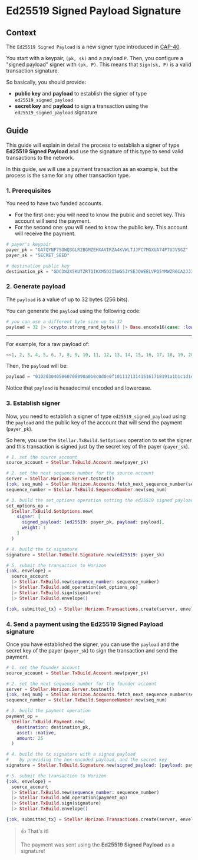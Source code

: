 # Ed25519 Signed Payload Signature

## Context

The `Ed25519 Signed Payload` is a new signer type introduced in [CAP-40](https://github.com/stellar/stellar-protocol/blob/master/core/cap-0040.md).

You start with a keypair, `(pk, sk)` and a payload `P`. Then, you configure a "signed payload" signer with `(pk, P)`. This means that `Sign(sk, P)` is a valid transaction signature.

So basically, you should provide:

- **public key** and **payload** to establish the signer of type `ed25519_signed_payload`
- **secret key** and **payload** to sign a transaction using the `ed25519_signed_payload` signature

## Guide

This guide will explain in detail the process to establish a signer of type **Ed25519 Signed Payload** and use the signature of this type to send valid transactions to the network.

In this guide, we will use a payment transaction as an example, but the process is the same for any other transaction type.

### 1. Prerequisites

You need to have two funded accounts.

- For the first one: you will need to know the public and secret key. This account will send the payment.
- For the second one: you will need to know the public key. This account will receive the payment.

```elixir
# payer's keypair
payer_pk = "GA7QYNF7SOWQ3GLR2BGMZEHXAVIRZA4KVWLTJJFC7MGXUA74P7UJVSGZ"
payer_sk = "SECRET_SEED"

# destination public key
destination_pk = "GDC3W2X5KUTZRTQIKXM5D2I5WG5JYSEJQWEELVPQ5YMWZR6CA2JJ35RW"
```

### 2. Generate payload

The `payload` is a value of up to 32 bytes (256 bits).

You can generate the `payload` using the following code:

```elixir
# you can use a different byte size up to 32
payload = 32 |> :crypto.strong_rand_bytes() |> Base.encode16(case: :lower)
```

---

For example, for a raw payload of:
```elixir
<<1, 2, 3, 4, 5, 6, 7, 8, 9, 10, 11, 12, 13, 14, 15, 16, 17, 18, 19, 20, 21, 22, 23, 24, 25, 26, 27, 28, 29, 30, 31, 32>>
```

Then, the `payload` will be:
```elixir
payload = "0102030405060708090a0b0c0d0e0f101112131415161718191a1b1c1d1e1f20"
```

Notice that `payload` is hexadecimal encoded and lowercase.

### 3. Establish signer

Now, you need to establish a signer of type `ed25519_signed_payload` using the `payload` and the public key of the account that will send the payment (`payer_pk`).

So here, you use the `Stellar.TxBuild.SetOptions` operation to set the signer and this transaction is signed just by the secret key of the payer (`payer_sk`).

```elixir
# 1. set the source account
source_account = Stellar.TxBuild.Account.new(payer_pk)

# 2. set the next sequence number for the source account
server = Stellar.Horizon.Server.testnet()
{:ok, seq_num} = Stellar.Horizon.Accounts.fetch_next_sequence_number(server, payer_pk)
sequence_number = Stellar.TxBuild.SequenceNumber.new(seq_num)

# 3. build the set_options operation setting the ed25519 signed payload as a signer with weight 1
set_options_op =
  Stellar.TxBuild.SetOptions.new(
    signer: [
      signed_payload: [ed25519: payer_pk, payload: payload],
      weight: 1
    ]
  )

# 4. build the tx signature
signature = Stellar.TxBuild.Signature.new(ed25519: payer_sk)

# 5. submit the transaction to Horizon
{:ok, envelope} =
  source_account
  |> Stellar.TxBuild.new(sequence_number: sequence_number)
  |> Stellar.TxBuild.add_operation(set_options_op)
  |> Stellar.TxBuild.sign(signature)
  |> Stellar.TxBuild.envelope()

{:ok, submitted_tx} = Stellar.Horizon.Transactions.create(server, envelope)
```

### 4. Send a payment using the Ed25519 Signed Payload signature

Once you have established the signer, you can use the `payload` and the secret key of the payer (`payer_sk`) to sign the transaction and send the payment.

```elixir
# 1. set the founder account
source_account = Stellar.TxBuild.Account.new(payer_pk)

# 2. set the next sequence number for the founder account
server = Stellar.Horizon.Server.testnet()
{:ok, seq_num} = Stellar.Horizon.Accounts.fetch_next_sequence_number(server, payer_pk)
sequence_number = Stellar.TxBuild.SequenceNumber.new(seq_num)

# 3. build the payment operation
payment_op =
  Stellar.TxBuild.Payment.new(
    destination: destination_pk,
    asset: :native,
    amount: 25
  )

# 4. build the tx signature with a signed payload
#    by providing the hex-encoded payload, and the secret key
signature = Stellar.TxBuild.Signature.new(signed_payload: [payload: payload, ed25519: payer_sk])

# 5. submit the transaction to Horizon
{:ok, envelope} =
  source_account
  |> Stellar.TxBuild.new(sequence_number: sequence_number)
  |> Stellar.TxBuild.add_operation(payment_op)
  |> Stellar.TxBuild.sign(signature)
  |> Stellar.TxBuild.envelope()

{:ok, submitted_tx} = Stellar.Horizon.Transactions.create(server, envelope)
```

> 👍 That's it!
>
> The payment was sent using the **Ed25519 Signed Payload** as a signature!
